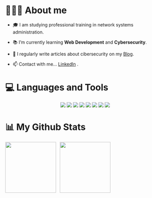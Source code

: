 # 👨🏼‍💻 About me

- 🎓️ I am studying professional training in network systems administration.

- 📚️ I’m currently learning **Web Development** and **Cybersecurity**.

- 📝 I regularly write articles about cibersecurity on my [Blog](https://blog.raulsanchezzt.com).

- 📫 Contact with me... [LinkedIn](https://www.linkedin.com/in/raulsanchezzt)
.
# 💻 Languages and Tools

<div style="text-align: center;">

<img src="https://img.icons8.com/color/71/undefined/linux--v1.png">
<img src="https://img.icons8.com/plasticine/71/undefined/bash.png">
<img src="https://img.icons8.com/color/71/000000/javascript.png">
<img src="https://api.iconify.design/simple-icons/hugo.svg?color=%23ff4088&width=71&height=71">
<img src="https://img.icons8.com/color/71/000000/python.png">
<img src="https://img.icons8.com/color/71/000000/git.png">
<img src="https://img.icons8.com/color/71/000000/docker.png">
<img src="https://img.icons8.com/fluent/71/000000/mysql-logo.png">

</div>

<h1> 📊 My Github Stats</h1>

<img height="160em" src="https://github-readme-streak-stats.herokuapp.com/?user=RaulSanchezzt&theme=graywhite"></img> &nbsp;
<img height="160em" src="https://github-readme-stats.vercel.app/api?username=RaulSanchezzt&count_private=true&show_icons=true&theme=graywhite"></img>